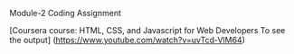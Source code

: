 Module-2 Coding Assignment

[Coursera course: HTML, CSS, and Javascript for Web Developers
To see the output] (https://www.youtube.com/watch?v=uvTcd-VlM64)
